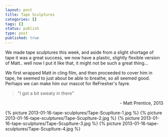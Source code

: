 ```yaml
---
layout: post
title: Tape Sculptures
categories: []
tags: []
status: publish
type: post
published: true
---
```

We made tape sculptures this week, and aside from a slight shortage of tape it
was a great success, we now have a plastic, slightly flexible version of Matt..
well now I put it like that, it might not be such a great thing...

We first wrapped Matt in cling film, and then proceeded to cover him in tape,
he seemed to just about be able to breathe, so all seemed good. Perhaps we can
make him our mascot for ReFresher's fayre.

> "I got a bit sweaty in there"
<p style="text-align: right;">- Matt Prentice, 2013</p>

{% picture 2013-01-16-tape-sculptures/Tape-Scuplture-1.jpg %}
{% picture 2013-01-16-tape-sculptures/Tape-Scuplture-2.jpg %}
{% picture 2013-01-16-tape-sculptures/Tape-Scuplture-3.jpg %}
{% picture 2013-01-16-tape-sculptures/Tape-Scuplture-4.jpg %}

